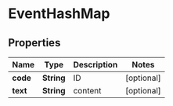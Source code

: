
# EventHashMap

## Properties
Name | Type | Description | Notes
------------ | ------------- | ------------- | -------------
**code** | **String** | ID |  [optional]
**text** | **String** | content |  [optional]



